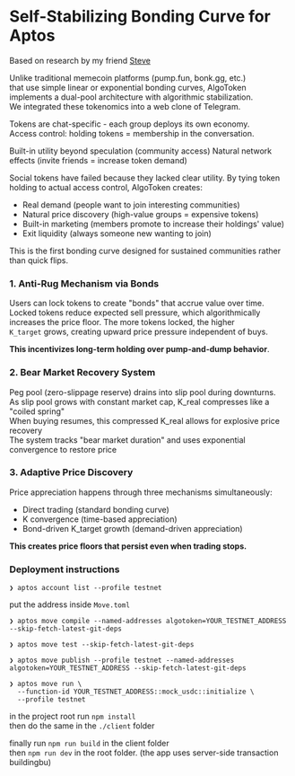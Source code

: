 # Self-Stabilizing Bonding Curve for Aptos
Based on research by my friend [Steve](https://www.linkedin.com/in/steven-hochstadt/)

Unlike traditional memecoin platforms (pump.fun, bonk.gg, etc.)  
that use simple linear or exponential bonding curves, AlgoToken    
implements a dual-pool architecture with algorithmic stabilization.  
We integrated these tokenomics into a web clone of Telegram.

Tokens are chat-specific - each group deploys its own economy.  
Access control: holding tokens = membership in the conversation. 

Built-in utility beyond speculation (community access) 
Natural network effects (invite friends = increase token demand)  

Social tokens have failed because they lacked clear utility.
By tying token holding to actual access control, AlgoToken creates:

- Real demand (people want to join interesting communities)
- Natural price discovery (high-value groups = expensive tokens)
- Built-in marketing (members promote to increase their holdings' value)
- Exit liquidity (always someone new wanting to join)

This is the first bonding curve designed for sustained communities rather than quick flips.

### 1. Anti-Rug Mechanism via Bonds

Users can lock tokens to create "bonds" that accrue value over time.  
Locked tokens reduce expected sell pressure, which algorithmically   
increases the price floor. The more tokens locked, the higher   
`K_target` grows, creating upward price pressure independent of buys. 

**This incentivizes long-term holding over pump-and-dump behavior**.

### 2. Bear Market Recovery System

Peg pool (zero-slippage reserve) drains into slip pool during downturns.  
As slip pool grows with constant market cap, K_real compresses like a "coiled spring"  
When buying resumes, this compressed K_real allows for explosive price recovery   
The system tracks "bear market duration" and uses exponential convergence to restore price  

### 3. Adaptive Price Discovery

Price appreciation happens through three mechanisms simultaneously:

- Direct trading (standard bonding curve)
- K convergence (time-based appreciation)
- Bond-driven K_target growth (demand-driven appreciation)

**This creates price floors that persist even when trading stops.** 

### Deployment instructions

`❯ aptos account list --profile testnet`

put the address inside `Move.toml`

`❯ aptos move compile --named-addresses algotoken=YOUR_TESTNET_ADDRESS --skip-fetch-latest-git-deps`

`❯ aptos move test --skip-fetch-latest-git-deps`

`❯ aptos move publish --profile testnet --named-addresses algotoken=YOUR_TESTNET_ADDRESS --skip-fetch-latest-git-deps`

`❯ aptos move run \`  
`  --function-id YOUR_TESTNET_ADDRESS::mock_usdc::initialize \`  
`  --profile testnet`  

in the project root run `npm install`  
then do the same in the `./client` folder  

finally run `npm run build` in the client folder  
then `npm run dev` in the root folder.
(the app uses server-side transaction buildingbu)

